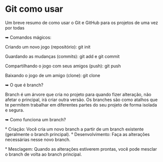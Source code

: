 # Git como usar
Um breve resumo de como usar o Git e GitHub para os projetos de uma vez por todas 

➥ Comandos mágicos:

Criando um novo jogo (repositório): git init

Guardando as mudanças (commits): git add e git commit

Compartilhando o jogo com seus amigos (push): git push

Baixando o jogo de um amigo (clone): git clone

➥ O que é branch?

Branch é um árvore que cria no projeto para quando fizer alteração, não afetar o principal, irá criar outra versão. Os branches são como atalhos que te permitem trabalhar em diferentes partes do seu projeto de forma isolada e segura.

➥ Como funciona um branch?

° Criação: Você cria um novo branch a partir de um branch existente (geralmente o branch principal).
° Desenvolvimento: Faça as alterações necessárias nesse novo branch.

° Mesclagem: Quando as alterações estiverem prontas, você pode mesclar o branch de volta ao branch principal.

